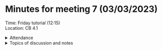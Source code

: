 # Minutes for meeting 7 (03/03/2023)
Time: Friday tutorial (12:15) <br>
Location: CB 4.1

<details><summary>Attendance</summary><p>
  
  - Alexander Agafonov	
  - Thomas Canning	
  - ~Artiom	Casian~ (Unwell)	
  - ~Arthur	Chen~
  - Alex	Clarke	
  - Harry Crane

</p></details>

<details><summary>Topics of discussion and notes</summary><p>
  
  - Sprint standup <br>

  
</p></details>



